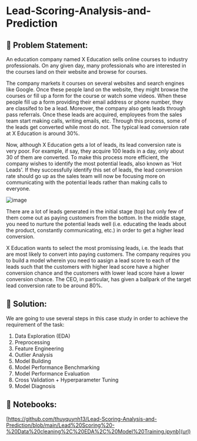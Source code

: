 # Lead-Scoring-Analysis-and-Prediction

## 📌 Problem Statement:
An education company named X Education sells online courses to industry professionals. On any given day, many professionals who are interested in the courses land on their website and browse for courses.

The company markets it courses on several websites and search engines like Google. Once these people land on the website, they might browse the courses or fill up a form for the course or watch some videos. When these people fill up a form providing their email address or phone number, they are classifed to be a lead. Moreover, the company also gets leads through pass referrals. Once these leads are acquired, employees from the sales team start making calls, writing emails, etc. Through this process, some of the leads get converted while most do not. The typical lead conversion rate at X Education is around 30%.

Now, although X Education gets a lot of leads, its lead conversion rate is very poor. For example, if say, they acquire 100 leads in a day, only about 30 of them are converted. To make this process more efficient, the company wishes to identify the most potential leads, also known as 'Hot Leads'. If they successfully identify this set of leads, the lead conversion rate should go up as the sales team will now be focusing more on communicating with the potential leads rather than making calls to everyone.

![image](https://github.com/thuyquynh13/Lead-Scoring-Analysis-and-Prediction/assets/156582328/a19426a2-4d1f-4912-b87b-ad28cbca3989)

There are a lot of leads generated in the initial stage (top) but only few of them come out as paying customers from the bottom. In the middle stage, you need to nurture the potential leads well (i.e. educating the leads about the product, constantly communicating, etc.) in order to get a higher lead conversion.

X Education wants to select the most promissing leads, i.e. the leads that are most likely to convert into paying customers. The company requires you to build a model wherein you need to aasign a lead score to each of the leads such that the customers with higher lead score have a higher conversion chance and the customers with lower lead score have a lower conversion chance. The CEO, in particular, has given a ballpark of the target lead conversion rate to be around 80%.

## 🎯 Solution:
We are going to use several steps in this case study in order to achieve the requirement of the task:
1. Data Exploration (EDA)
2. Preprocessing
3. Feature Engineering
4. Outlier Analysis
5. Model Building
6. Model Performance Benchmarking
7. Model Performance Evaluation
8. Cross Validation + Hyperparameter Tuning
9. Model Diagnosis

## 📝 Notebooks:
[https://github.com/thuyquynh13/Lead-Scoring-Analysis-and-Prediction/blob/main/Lead%20Scoring%20-%20Data%20cleaning%2C%20EDA%2C%20Model%20Training.ipynb](url)
